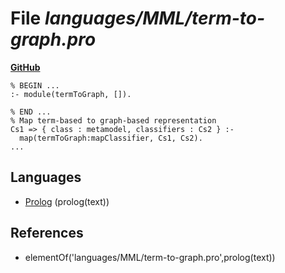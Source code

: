 # File _languages/MML/term-to-graph.pro_
**[GitHub](https://github.com/softlang/yas/blob/master/languages/MML/term-to-graph.pro)**
```
% BEGIN ...
:- module(termToGraph, []).

% END ...
% Map term-based to graph-based representation
Cs1 => { class : metamodel, classifiers : Cs2 } :-
  map(termToGraph:mapClassifier, Cs1, Cs2).
...
```

## Languages
* [Prolog](../languages/Prolog.md) (prolog(text))

## References
* elementOf('languages/MML/term-to-graph.pro',prolog(text))
